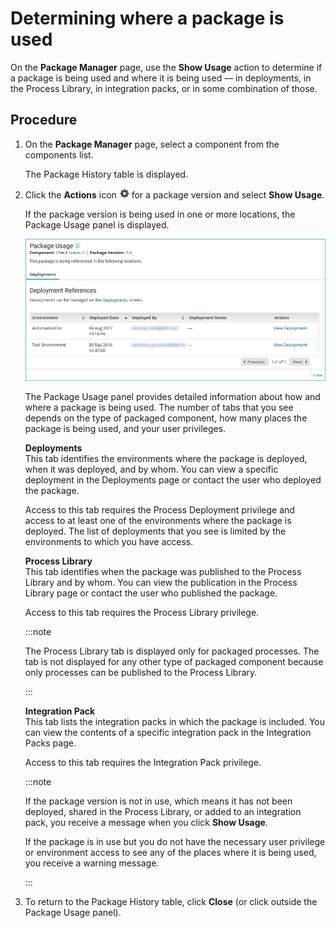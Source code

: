 # Determining where a package is used 

<head>
  <meta name="guidename" content="Integration"/>
  <meta name="context" content="GUID-824ed253-42fb-4357-a769-b60275dbba1c"/>
</head>


On the **Package Manager** page, use the **Show Usage** action to determine if a package is being used and where it is being used — in deployments, in the Process Library, in integration packs, or in some combination of those.

## Procedure

1. On the **Package Manager** page, select a component from the components list.

    The Package History table is displayed.

2. Click the **Actions** icon ![Actions gear.](../Images/main-ic-gear-black-16_cdde83e4-a176-436a-86ca-1fe4937e3085.jpg) for a package version and select **Show Usage**.

    If the package version is being used in one or more locations, the Package Usage panel is displayed.

    ![Package usage panel.](../Images/deploy-pg-package-usage.jpg)

    The Package Usage panel provides detailed information about how and where a package is being used. The number of tabs that you see depends on the type of packaged component, how many places the package is being used, and your user privileges.

    **Deployments**  
    This tab identifies the environments where the package is deployed, when it was deployed, and by whom. You can view a specific deployment in the Deployments page or contact the user who deployed the package.

    Access to this tab requires the Process Deployment privilege and access to at least one of the environments where the package is deployed. The list of deployments that you see is limited by the environments to which you have access.

    **Process Library**  
    This tab identifies when the package was published to the Process Library and by whom. You can view the publication in the Process Library page or contact the user who published the package.

    Access to this tab requires the Process Library privilege.

    :::note
    
    The Process Library tab is displayed only for packaged processes. The tab is not displayed for any other type of packaged component because only processes can be published to the Process Library.

    :::

    **Integration Pack**  
    This tab lists the integration packs in which the package is included. You can view the contents of a specific integration pack in the Integration Packs page.

    Access to this tab requires the Integration Pack privilege.

    :::note
    
    If the package version is not in use, which means it has not been deployed, shared in the Process Library, or added to an integration pack, you receive a message when you click **Show Usage**.

    If the package is in use but you do not have the necessary user privilege or environment access to see any of the places where it is being used, you receive a warning message.

    :::

3. To return to the Package History table, click **Close** \(or click outside the Package Usage panel\).
